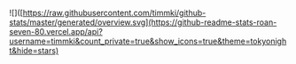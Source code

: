 ![]([https://raw.githubusercontent.com/timmki/github-stats/master/generated/overview.svg](https://github-readme-stats-roan-seven-80.vercel.app/api?username=timmki&count_private=true&show_icons=true&theme=tokyonight&hide=stars)


